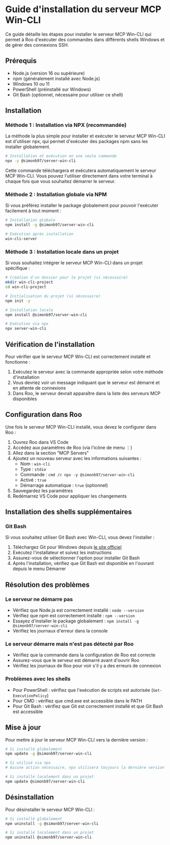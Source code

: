 # Guide d'installation du serveur MCP Win-CLI

Ce guide détaille les étapes pour installer le serveur MCP Win-CLI qui permet à Roo d'exécuter des commandes dans différents shells Windows et de gérer des connexions SSH.

## Prérequis

- Node.js (version 16 ou supérieure)
- npm (généralement installé avec Node.js)
- Windows 10 ou 11
- PowerShell (préinstallé sur Windows)
- Git Bash (optionnel, nécessaire pour utiliser ce shell)

## Installation

### Méthode 1 : Installation via NPX (recommandée)

La méthode la plus simple pour installer et exécuter le serveur MCP Win-CLI est d'utiliser npx, qui permet d'exécuter des packages npm sans les installer globalement.

```bash
# Installation et exécution en une seule commande
npx -y @simonb97/server-win-cli
```

Cette commande téléchargera et exécutera automatiquement le serveur MCP Win-CLI. Vous pouvez l'utiliser directement dans votre terminal à chaque fois que vous souhaitez démarrer le serveur.

### Méthode 2 : Installation globale via NPM

Si vous préférez installer le package globalement pour pouvoir l'exécuter facilement à tout moment :

```bash
# Installation globale
npm install -g @simonb97/server-win-cli

# Exécution après installation
win-cli-server
```

### Méthode 3 : Installation locale dans un projet

Si vous souhaitez intégrer le serveur MCP Win-CLI dans un projet spécifique :

```bash
# Création d'un dossier pour le projet (si nécessaire)
mkdir win-cli-project
cd win-cli-project

# Initialisation du projet (si nécessaire)
npm init -y

# Installation locale
npm install @simonb97/server-win-cli

# Exécution via npx
npx server-win-cli
```

## Vérification de l'installation

Pour vérifier que le serveur MCP Win-CLI est correctement installé et fonctionne :

1. Exécutez le serveur avec la commande appropriée selon votre méthode d'installation
2. Vous devriez voir un message indiquant que le serveur est démarré et en attente de connexions
3. Dans Roo, le serveur devrait apparaître dans la liste des serveurs MCP disponibles

## Configuration dans Roo

Une fois le serveur MCP Win-CLI installé, vous devez le configurer dans Roo :

1. Ouvrez Roo dans VS Code
2. Accédez aux paramètres de Roo (via l'icône de menu ⋮)
3. Allez dans la section "MCP Servers"
4. Ajoutez un nouveau serveur avec les informations suivantes :
   - Nom : `win-cli`
   - Type : `stdio`
   - Commande : `cmd /c npx -y @simonb97/server-win-cli`
   - Activé : `true`
   - Démarrage automatique : `true` (optionnel)
5. Sauvegardez les paramètres
6. Redémarrez VS Code pour appliquer les changements

## Installation des shells supplémentaires

### Git Bash

Si vous souhaitez utiliser Git Bash avec Win-CLI, vous devez l'installer :

1. Téléchargez Git pour Windows depuis [le site officiel](https://git-scm.com/download/win)
2. Exécutez l'installateur et suivez les instructions
3. Assurez-vous de sélectionner l'option pour installer Git Bash
4. Après l'installation, vérifiez que Git Bash est disponible en l'ouvrant depuis le menu Démarrer

## Résolution des problèmes

### Le serveur ne démarre pas

- Vérifiez que Node.js est correctement installé : `node --version`
- Vérifiez que npm est correctement installé : `npm --version`
- Essayez d'installer le package globalement : `npm install -g @simonb97/server-win-cli`
- Vérifiez les journaux d'erreur dans la console

### Le serveur démarre mais n'est pas détecté par Roo

- Vérifiez que la commande dans la configuration de Roo est correcte
- Assurez-vous que le serveur est démarré avant d'ouvrir Roo
- Vérifiez les journaux de Roo pour voir s'il y a des erreurs de connexion

### Problèmes avec les shells

- Pour PowerShell : vérifiez que l'exécution de scripts est autorisée (`Get-ExecutionPolicy`)
- Pour CMD : vérifiez que cmd.exe est accessible dans le PATH
- Pour Git Bash : vérifiez que Git est correctement installé et que Git Bash est accessible

## Mise à jour

Pour mettre à jour le serveur MCP Win-CLI vers la dernière version :

```bash
# Si installé globalement
npm update -g @simonb97/server-win-cli

# Si utilisé via npx
# Aucune action nécessaire, npx utilisera toujours la dernière version

# Si installé localement dans un projet
npm update @simonb97/server-win-cli
```

## Désinstallation

Pour désinstaller le serveur MCP Win-CLI :

```bash
# Si installé globalement
npm uninstall -g @simonb97/server-win-cli

# Si installé localement dans un projet
npm uninstall @simonb97/server-win-cli